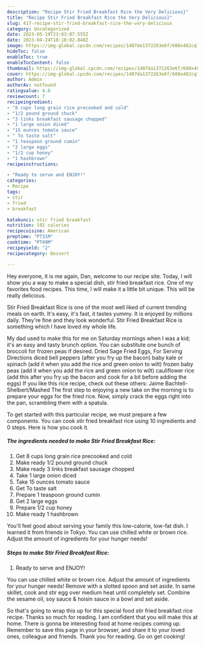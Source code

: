 ```yaml
---
description: "Recipe Stir Fried Breakfast Rice the Very Delicious}"
title: "Recipe Stir Fried Breakfast Rice the Very Delicious}"
slug: 417-recipe-stir-fried-breakfast-rice-the-very-delicious
category: Uncategorized
date: 2023-05-19T23:03:07.555Z
date: 2023-04-24T18:18:02.848Z
image: https://img-global.cpcdn.com/recipes/1407da1372263e6f/680x482cq70/stir-fried-breakfast-rice-recipe-main-photo.jpg
hideToc: false
enableToc: true
enableTocContent: false
thumbnail: https://img-global.cpcdn.com/recipes/1407da1372263e6f/680x482cq70/stir-fried-breakfast-rice-recipe-main-photo.jpg
cover: https://img-global.cpcdn.com/recipes/1407da1372263e6f/680x482cq70/stir-fried-breakfast-rice-recipe-main-photo.jpg
author: Admin
authorAv: notfound
ratingvalue: 4.8
reviewcount: 7
recipeingredient:
- "8 cups long grain rice precooked and cold"
- "1/2 pound ground chuck"
- "3 links breakfast sausage chopped"
- "1 large onion diced"
- "15 ounces tomato sauce"
- " To taste salt"
- "1 teaspoon ground cumin"
- "2 large eggs"
- "1/2 cup honey"
- "1 hashbrown"
recipeinstructions:

- "Ready to serve and ENJOY!"
categories:
- Recipe
tags:
- stir
- fried
- breakfast

katakunci: stir fried breakfast 
nutrition: 192 calories
recipecuisine: American
preptime: "PT31M"
cooktime: "PT49M"
recipeyield: "2"
recipecategory: Dessert

---
```



Hey everyone, it is me again, Dan, welcome to our recipe site. Today, I will show you a way to make a special dish, stir fried breakfast rice. One of my favorites food recipes. This time, I will make it a little bit unique. This will be really delicious.

Stir Fried Breakfast Rice is one of the most well liked of current trending meals on earth. It's easy, it's fast, it tastes yummy. It is enjoyed by millions daily. They're fine and they look wonderful. Stir Fried Breakfast Rice is something which I have loved my whole life.

My dad used to make this for me on Saturday mornings when I was a kid; it&#39;s an easy and tasty brunch option. You can substitute one bunch of broccoli for frozen peas if desired. Dried Sage Fried Eggs, For Serving Directions diced bell peppers (after you fry up the bacon) baby kale or spinach (add it when you add the rice and green onion to wilt) frozen baby peas (add it when you add the rice and green onion to wilt) cauliflower rice (add this after you fry up the bacon and cook for a bit before adding the eggs) If you like this rice recipe, check out these others: Jaime Bachtell-Shelbert/Mashed The first step to enjoying a new take on the morning is to prepare your eggs for the fried rice. Now, simply crack the eggs right into the pan, scrambling them with a spatula.


To get started with this particular recipe, we must prepare a few components. You can cook stir fried breakfast rice using 10 ingredients and 0 steps. Here is how you cook it.

<!--inarticleads1-->

##### The ingredients needed to make Stir Fried Breakfast Rice:

1. Get 8 cups long grain rice precooked and cold
1. Make ready 1/2 pound ground chuck
1. Make ready 3 links breakfast sausage chopped
1. Take 1 large onion diced
1. Take 15 ounces tomato sauce
1. Get  To taste salt
1. Prepare 1 teaspoon ground cumin
1. Get 2 large eggs
1. Prepare 1/2 cup honey
1. Make ready 1 hashbrown


You&#39;ll feel good about serving your family this low-calorie, low-fat dish. I learned it from friends in Tokyo. You can use chilled white or brown rice. Adjust the amount of ingredients for your hunger needs! 

<!--inarticleads2-->

##### Steps to make Stir Fried Breakfast Rice:


1. Ready to serve and ENJOY!

You can use chilled white or brown rice. Adjust the amount of ingredients for your hunger needs! Remove with a slotted spoon and set aside. In same skillet, cook and stir egg over medium heat until completely set. Combine the sesame oil, soy sauce &amp; hoisin sauce in a bowl and set aside. 

So that's going to wrap this up for this special food stir fried breakfast rice recipe. Thanks so much for reading. I am confident that you will make this at home. There is gonna be interesting food at home recipes coming up. Remember to save this page in your browser, and share it to your loved ones, colleague and friends. Thank you for reading. Go on get cooking!
